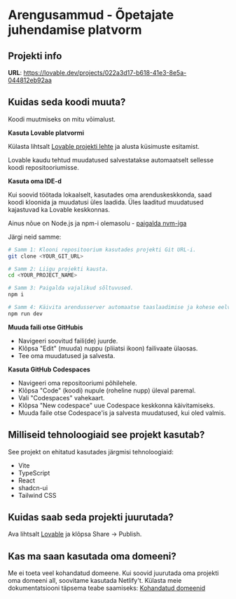 
# Arengusammud - Õpetajate juhendamise platvorm

## Projekti info

**URL**: https://lovable.dev/projects/022a3d17-b618-41e3-8e5a-044812eb92aa

## Kuidas seda koodi muuta?

Koodi muutmiseks on mitu võimalust.

**Kasuta Lovable platvormi**

Külasta lihtsalt [Lovable projekti lehte](https://lovable.dev/projects/022a3d17-b618-41e3-8e5a-044812eb92aa) ja alusta küsimuste esitamist.

Lovable kaudu tehtud muudatused salvestatakse automaatselt sellesse koodi repositooriumisse.

**Kasuta oma IDE-d**

Kui soovid töötada lokaalselt, kasutades oma arenduskeskkonda, saad koodi kloonida ja muudatusi üles laadida. Üles laaditud muudatused kajastuvad ka Lovable keskkonnas.

Ainus nõue on Node.js ja npm-i olemasolu - [paigalda nvm-iga](https://github.com/nvm-sh/nvm#installing-and-updating)

Järgi neid samme:

```sh
# Samm 1: Klooni repositoorium kasutades projekti Git URL-i.
git clone <YOUR_GIT_URL>

# Samm 2: Liigu projekti kausta.
cd <YOUR_PROJECT_NAME>

# Samm 3: Paigalda vajalikud sõltuvused.
npm i

# Samm 4: Käivita arendusserver automaatse taaslaadimise ja kohese eelvaatega.
npm run dev
```

**Muuda faili otse GitHubis**

- Navigeeri soovitud faili(de) juurde.
- Klõpsa "Edit" (muuda) nuppu (pliiatsi ikoon) failivaate ülaosas.
- Tee oma muudatused ja salvesta.

**Kasuta GitHub Codespaces**

- Navigeeri oma repositooriumi põhilehele.
- Klõpsa "Code" (koodi) nupule (roheline nupp) üleval paremal.
- Vali "Codespaces" vahekaart.
- Klõpsa "New codespace" uue Codespace keskkonna käivitamiseks.
- Muuda faile otse Codespace'is ja salvesta muudatused, kui oled valmis.

## Milliseid tehnoloogiaid see projekt kasutab?

See projekt on ehitatud kasutades järgmisi tehnoloogiaid:

- Vite
- TypeScript
- React
- shadcn-ui
- Tailwind CSS

## Kuidas saab seda projekti juurutada?

Ava lihtsalt [Lovable](https://lovable.dev/projects/022a3d17-b618-41e3-8e5a-044812eb92aa) ja klõpsa Share -> Publish.

## Kas ma saan kasutada oma domeeni?

Me ei toeta veel kohandatud domeene. Kui soovid juurutada oma projekti oma domeeni all, soovitame kasutada Netlify't. Külasta meie dokumentatsiooni täpsema teabe saamiseks: [Kohandatud domeenid](https://docs.lovable.dev/tips-tricks/custom-domain/)
